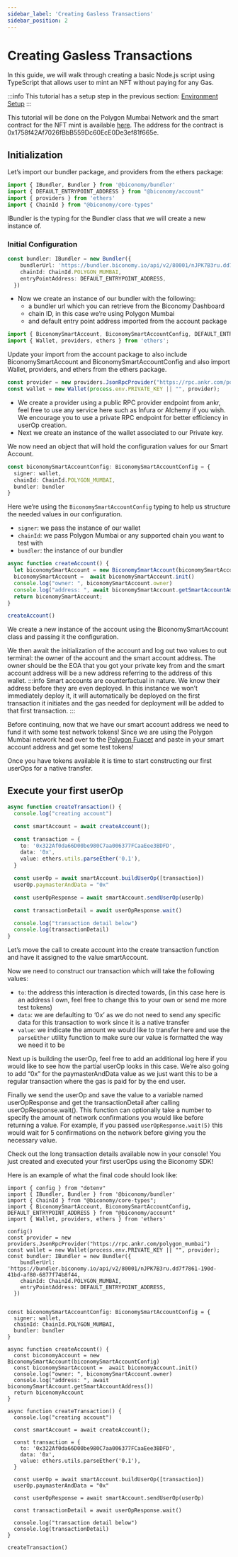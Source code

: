 ```yaml
---
sidebar_label: 'Creating Gasless Transactions'
sidebar_position: 2
---
```


# Creating Gasless Transactions


In this guide, we will walk through creating a basic Node.js script using TypeScript that allows user to mint an NFT without paying for any Gas. 

:::info
This tutorial has a setup step in the previous section: [Environment Setup](environmentsetup)
:::

This tutorial will be done on the Polygon Mumbai Network and the smart contract for the NFT mint is available [here](https://mumbai.polygonscan.com/address/0x1758f42Af7026fBbB559Dc60EcE0De3ef81f665e). The address for the contract is 0x1758f42Af7026fBbB559Dc60EcE0De3ef81f665e.

## Initialization

Let’s import our bundler package, and providers from the ethers package:

```typescript
import { IBundler, Bundler } from '@biconomy/bundler'
import { DEFAULT_ENTRYPOINT_ADDRESS } from "@biconomy/account"
import { providers } from 'ethers'
import { ChainId } from "@biconomy/core-types"
```

IBundler is the typing for the Bundler class that we will create a new instance of. 


### **Initial Configuration**

```typescript
const bundler: IBundler = new Bundler({
    bundlerUrl: 'https://bundler.biconomy.io/api/v2/80001/nJPK7B3ru.dd7f7861-190d-41bd-af80-6877f74b8f44',     
    chainId: ChainId.POLYGON_MUMBAI,
    entryPointAddress: DEFAULT_ENTRYPOINT_ADDRESS,
  })
```

- Now we create an instance of our bundler with the following:
    - a bundler url which you can retrieve from the Biconomy Dashboard
    - chain ID, in this case we’re using Polygon Mumbai
    - and default entry point address imported from the account package


```typescript
import { BiconomySmartAccount, BiconomySmartAccountConfig, DEFAULT_ENTRYPOINT_ADDRESS } from "@biconomy/account"
import { Wallet, providers, ethers } from 'ethers';
```

Update your import from the account package to also include BiconomySmartAccount and BiconomySmartAccountConfig and also import Wallet, providers, and ethers from the ethers package. 

```typescript
const provider = new providers.JsonRpcProvider("https://rpc.ankr.com/polygon_mumbai")
const wallet = new Wallet(process.env.PRIVATE_KEY || "", provider);
```

- We create a provider using a public RPC provider endpoint from ankr, feel free to use any service here such as Infura or Alchemy if you wish.  We encourage you to use a private RPC endpoint for better efficiency in userOp creation.
- Next we create an instance of the wallet associated to our Private key.

We now need an object that will hold the configuration values for our Smart Account. 

```typescript
const biconomySmartAccountConfig: BiconomySmartAccountConfig = {
  signer: wallet,
  chainId: ChainId.POLYGON_MUMBAI,
  bundler: bundler
}
```

Here we’re using the `BiconomySmartAccountConfig` typing to help us structure the needed values in our configuration. 

- `signer`: we pass the instance of our wallet
- `chainId`: we pass Polygon Mumbai or any supported chain you want to test with
- `bundler`: the instance of our bundler

```typescript
async function createAccount() {
  let biconomySmartAccount = new BiconomySmartAccount(biconomySmartAccountConfig)
  biconomySmartAccount =  await biconomySmartAccount.init()
  console.log("owner: ", biconomySmartAccount.owner)
  console.log("address: ", await biconomySmartAccount.getSmartAccountAddress())
  return biconomySmartAccount;
}

createAccount()
```

We create a new instance of the account using the BiconomySmartAccount class and passing it the configuration. 

We then await the initialization of the account and log out two values to out terminal: the owner of the account and the smart account address. The owner should be the EOA that you got your private key from and the smart account address will be a new address referring to the address of this wallet. 
:::info
Smart accounts are counterfactual in nature. We know their address before they are even deployed. In this instance we won’t immediately deploy it, it will automatically be deployed on the first transaction it initiates and the gas needed for deployment will be added to that first transaction.
:::

Before continuing, now that we have our smart account address we need to fund it with some test network tokens! Since we are using the Polygon Mumbai network head over to the [Polygon Fuacet](https://faucet.polygon.technology/) and paste in your smart account address and get some test tokens! 

Once you have tokens available it is time to start constructing our first userOps for a native transfer.

## Execute your first userOp

```typescript
async function createTransaction() {
  console.log("creating account")

  const smartAccount = await createAccount();

  const transaction = {
    to: '0x322Af0da66D00be980C7aa006377FCaaEee3BDFD',
    data: '0x',
    value: ethers.utils.parseEther('0.1'),
  }

  const userOp = await smartAccount.buildUserOp([transaction])
  userOp.paymasterAndData = "0x"

  const userOpResponse = await smartAccount.sendUserOp(userOp)

  const transactionDetail = await userOpResponse.wait()

  console.log("transaction detail below")
  console.log(transactionDetail)
}
```

Let’s move the call to create account into the create transaction function and have it assigned to the value smartAccount. 

Now we need to construct our transaction which will take the following values: 

- `to`: the address this interaction is directed towards, (in this case here is an address I own, feel free to change this to your own or send me more test tokens)
- `data`: we are defaulting to ‘0x’ as we do not need to send any specific data for this transaction to work since it is a native transfer
- `value`: we indicate the amount we would like to transfer here and use the `parseEther` utility function to make sure our value is formatted the way we need it to be

Next up is building the userOp, feel free to add an additional log here if you would like to see how the partial userOp looks in this case. We’re also going to add “0x” for the paymasterAndData value as we just want this to be a regular transaction where the gas is paid for by the end user. 

Finally we send the userOp and save the value to a variable named userOpResponse and get the transactionDetail after calling userOpResponse.wait(). This function can optionally take a number to specify the amount of network confirmations you would like before returning a value. For example, if you passed `userOpResponse.wait(5)` this would wait for 5 confirmations on the network before giving you the necessary value. 

Check out the long transaction details available now in your console! You just created and executed your first userOps using the Biconomy SDK! 

Here is an example of what the final code should look like:

```tsx
import { config } from "dotenv"
import { IBundler, Bundler } from '@biconomy/bundler'
import { ChainId } from "@biconomy/core-types";
import { BiconomySmartAccount, BiconomySmartAccountConfig, DEFAULT_ENTRYPOINT_ADDRESS } from "@biconomy/account"
import { Wallet, providers, ethers } from 'ethers'

config()
const provider = new providers.JsonRpcProvider("https://rpc.ankr.com/polygon_mumbai")
const wallet = new Wallet(process.env.PRIVATE_KEY || "", provider);
const bundler: IBundler = new Bundler({
    bundlerUrl: 'https://bundler.biconomy.io/api/v2/80001/nJPK7B3ru.dd7f7861-190d-41bd-af80-6877f74b8f44,
    chainId: ChainId.POLYGON_MUMBAI,
    entryPointAddress: DEFAULT_ENTRYPOINT_ADDRESS,
  })


const biconomySmartAccountConfig: BiconomySmartAccountConfig = {
  signer: wallet,
  chainId: ChainId.POLYGON_MUMBAI,
  bundler: bundler
}

async function createAccount() {
  const biconomyAccount = new BiconomySmartAccount(biconomySmartAccountConfig)
  const biconomySmartAccount =  await biconomyAccount.init()
  console.log("owner: ", biconomySmartAccount.owner)
  console.log("address: ", await biconomySmartAccount.getSmartAccountAddress())
  return biconomyAccount
}

async function createTransaction() {
  console.log("creating account")

  const smartAccount = await createAccount();

  const transaction = {
    to: '0x322Af0da66D00be980C7aa006377FCaaEee3BDFD',
    data: '0x',
    value: ethers.utils.parseEther('0.1'),
  }

  const userOp = await smartAccount.buildUserOp([transaction])
  userOp.paymasterAndData = "0x"

  const userOpResponse = await smartAccount.sendUserOp(userOp)

  const transactionDetail = await userOpResponse.wait()

  console.log("transaction detail below")
  console.log(transactionDetail)
}

createTransaction()
```
